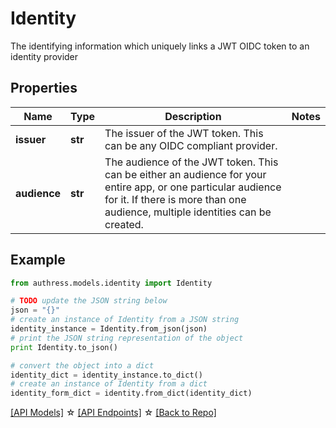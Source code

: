 # Identity

The identifying information which uniquely links a JWT OIDC token to an identity provider

## Properties
Name | Type | Description | Notes
------------ | ------------- | ------------- | -------------
**issuer** | **str** | The issuer of the JWT token. This can be any OIDC compliant provider. |
**audience** | **str** | The audience of the JWT token. This can be either an audience for your entire app, or one particular audience for it. If there is more than one audience, multiple identities can be created. |

## Example

```python
from authress.models.identity import Identity

# TODO update the JSON string below
json = "{}"
# create an instance of Identity from a JSON string
identity_instance = Identity.from_json(json)
# print the JSON string representation of the object
print Identity.to_json()

# convert the object into a dict
identity_dict = identity_instance.to_dict()
# create an instance of Identity from a dict
identity_form_dict = identity.from_dict(identity_dict)
```
[[API Models]](./README.md#documentation-for-models) ☆ [[API Endpoints]](./README.md#documentation-for-api-endpoints) ☆ [[Back to Repo]](../README.md)


